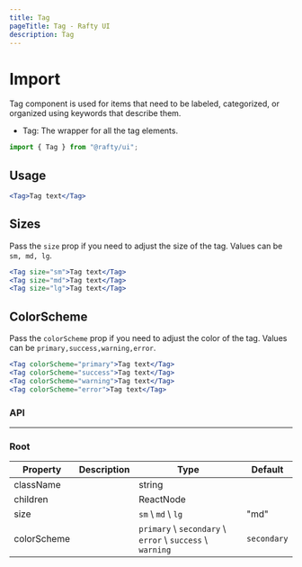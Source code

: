 ```yaml
---
title: Tag
pageTitle: Tag - Rafty UI
description: Tag
---
```


# Import

Tag component is used for items that need to be labeled, categorized, or organized using keywords that describe them.

- Tag: The wrapper for all the tag elements.

```jsx
import { Tag } from "@rafty/ui";
```

## Usage

```jsx
<Tag>Tag text</Tag>
```

## Sizes

Pass the `size` prop if you need to adjust the size of the tag. Values can be `sm, md, lg`.

```jsx
<Tag size="sm">Tag text</Tag>
<Tag size="md">Tag text</Tag>
<Tag size="lg">Tag text</Tag>
```

## ColorScheme

Pass the `colorScheme` prop if you need to adjust the color of the tag. Values can be `primary,success,warning,error`.

```jsx
<Tag colorScheme="primary">Tag text</Tag>
<Tag colorScheme="success">Tag text</Tag>
<Tag colorScheme="warning">Tag text</Tag>
<Tag colorScheme="error">Tag text</Tag>
```

### API

---

### Root

| Property    | Description | Type                                                      | Default     |
| ----------- | ----------- | --------------------------------------------------------- | ----------- |
| className   |             | string                                                    |             |
| children    |             | ReactNode                                                 |             |
| size        |             | `sm` \ `md` \ `lg`                                        | "md"        |
| colorScheme |             | `primary` \ `secondary` \ `error` \ `success` \ `warning` | `secondary` |
